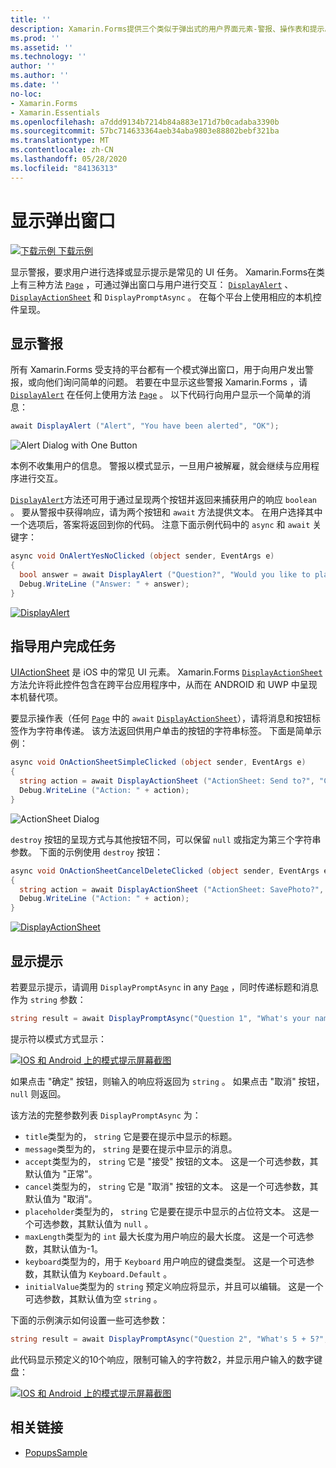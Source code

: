 ```yaml
---
title: ''
description: Xamarin.Forms提供三个类似于弹出式的用户界面元素-警报、操作表和提示。 本文演示如何使用警报、操作表和提示 Api 来显示询问用户简单问题的对话框、指导用户完成任务以及显示提示。
ms.prod: ''
ms.assetid: ''
ms.technology: ''
author: ''
ms.author: ''
ms.date: ''
no-loc:
- Xamarin.Forms
- Xamarin.Essentials
ms.openlocfilehash: a7ddd9134b7214b84a883e171d7b0cadaba3390b
ms.sourcegitcommit: 57bc714633364aeb34aba9803e88802bebf321ba
ms.translationtype: MT
ms.contentlocale: zh-CN
ms.lasthandoff: 05/28/2020
ms.locfileid: "84136313"
---
```

# <a name="display-pop-ups"></a>显示弹出窗口

[![下载示例](~/media/shared/download.png) 下载示例](https://docs.microsoft.com/samples/xamarin/xamarin-forms-samples/navigation-pop-ups)

显示警报，要求用户进行选择或显示提示是常见的 UI 任务。 Xamarin.Forms在类上有三种方法 [`Page`](xref:Xamarin.Forms.Page) ，可通过弹出窗口与用户进行交互： [`DisplayAlert`](xref:Xamarin.Forms.Page.DisplayAlert*) 、 [`DisplayActionSheet`](xref:Xamarin.Forms.Page.DisplayActionSheet*) 和 `DisplayPromptAsync` 。 在每个平台上使用相应的本机控件呈现。

## <a name="display-an-alert"></a>显示警报

所有 Xamarin.Forms 受支持的平台都有一个模式弹出窗口，用于向用户发出警报，或向他们询问简单的问题。 若要在中显示这些警报 Xamarin.Forms ，请 [`DisplayAlert`](xref:Xamarin.Forms.Page.DisplayAlert*) 在任何上使用方法 [`Page`](xref:Xamarin.Forms.Page) 。 以下代码行向用户显示一个简单的消息：

```csharp
await DisplayAlert ("Alert", "You have been alerted", "OK");
```

![](pop-ups-images/alert.png "Alert Dialog with One Button")

本例不收集用户的信息。 警报以模式显示，一旦用户被解雇，就会继续与应用程序进行交互。

[`DisplayAlert`](xref:Xamarin.Forms.Page.DisplayAlert*)方法还可用于通过呈现两个按钮并返回来捕获用户的响应 `boolean` 。 要从警报中获得响应，请为两个按钮和 `await` 方法提供文本。 在用户选择其中一个选项后，答案将返回到你的代码。 注意下面示例代码中的 `async` 和 `await` 关键字：

```csharp
async void OnAlertYesNoClicked (object sender, EventArgs e)
{
  bool answer = await DisplayAlert ("Question?", "Would you like to play a game", "Yes", "No");
  Debug.WriteLine ("Answer: " + answer);
}
```

[![DisplayAlert](pop-ups-images/alert2-sml.png "包含两个按钮的警报对话框")](pop-ups-images/alert2.png#lightbox "包含两个按钮的警报对话框")

## <a name="guide-users-through-tasks"></a>指导用户完成任务

[UIActionSheet](https://developer.apple.com/library/ios/documentation/uikit/reference/uiactionsheet_class/Reference/Reference.html) 是 iOS 中的常见 UI 元素。 Xamarin.Forms [`DisplayActionSheet`](xref:Xamarin.Forms.Page.DisplayActionSheet*) 方法允许将此控件包含在跨平台应用程序中，从而在 ANDROID 和 UWP 中呈现本机替代项。

要显示操作表（任何 [`Page`](xref:Xamarin.Forms.Page) 中的 `await` [`DisplayActionSheet`](xref:Xamarin.Forms.Page.DisplayActionSheet*)），请将消息和按钮标签作为字符串传递。 该方法返回供用户单击的按钮的字符串标签。 下面是简单示例：

```csharp
async void OnActionSheetSimpleClicked (object sender, EventArgs e)
{
  string action = await DisplayActionSheet ("ActionSheet: Send to?", "Cancel", null, "Email", "Twitter", "Facebook");
  Debug.WriteLine ("Action: " + action);
}
```

![](pop-ups-images/action.png "ActionSheet Dialog")

`destroy` 按钮的呈现方式与其他按钮不同，可以保留 `null` 或指定为第三个字符串参数。 下面的示例使用 `destroy` 按钮：

```csharp
async void OnActionSheetCancelDeleteClicked (object sender, EventArgs e)
{
  string action = await DisplayActionSheet ("ActionSheet: SavePhoto?", "Cancel", "Delete", "Photo Roll", "Email");
  Debug.WriteLine ("Action: " + action);
}
```

[![DisplayActionSheet](pop-ups-images/action2-sml.png "带有销毁按钮的操作表对话框")](pop-ups-images/action2.png#lightbox "带有销毁按钮的操作表对话框")

## <a name="display-a-prompt"></a>显示提示

若要显示提示，请调用 `DisplayPromptAsync` in any [`Page`](xref:Xamarin.Forms.Page) ，同时传递标题和消息作为 `string` 参数：

```csharp
string result = await DisplayPromptAsync("Question 1", "What's your name?");
```

提示符以模式方式显示：

[![IOS 和 Android 上的模式提示屏幕截图](pop-ups-images/simple-prompt.png "模式提示")](pop-ups-images/simple-prompt-large.png#lightbox "模式提示")

如果点击 "确定" 按钮，则输入的响应将返回为 `string` 。 如果点击 "取消" 按钮， `null` 则返回。

该方法的完整参数列表 `DisplayPromptAsync` 为：

- `title`类型为的， `string` 它是要在提示中显示的标题。
- `message`类型为的， `string` 是要在提示中显示的消息。
- `accept`类型为的， `string` 它是 "接受" 按钮的文本。 这是一个可选参数，其默认值为 "正常"。
- `cancel`类型为的， `string` 它是 "取消" 按钮的文本。 这是一个可选参数，其默认值为 "取消"。
- `placeholder`类型为的， `string` 它是要在提示中显示的占位符文本。 这是一个可选参数，其默认值为 `null` 。
- `maxLength`类型为的 `int` 最大长度为用户响应的最大长度。 这是一个可选参数，其默认值为-1。
- `keyboard`类型为的，用于 `Keyboard` 用户响应的键盘类型。 这是一个可选参数，其默认值为 `Keyboard.Default` 。
- `initialValue`类型为的 `string` 预定义响应将显示，并且可以编辑。 这是一个可选参数，其默认值为空 `string` 。

下面的示例演示如何设置一些可选参数：

```csharp
string result = await DisplayPromptAsync("Question 2", "What's 5 + 5?", initialValue: "10", maxLength: 2, keyboard: Keyboard.Numeric);
```

此代码显示预定义的10个响应，限制可输入的字符数2，并显示用户输入的数字键盘：

[![IOS 和 Android 上的模式提示屏幕截图](pop-ups-images/keyboard-prompt.png "模式提示")](pop-ups-images/keyboard-prompt-large.png#lightbox "模式提示")

## <a name="related-links"></a>相关链接

- [PopupsSample](https://docs.microsoft.com/samples/xamarin/xamarin-forms-samples/navigation-pop-ups)
